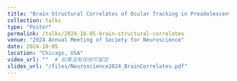 ```yaml
---
title: "Brain Structural Correlates of Ocular Tracking in Preadolescent Children and Young Adults"
collection: talks
type: "Poster"
permalink: /talks/2024-10-05-brain-structural-correlates
venue: "2024 Annual Meeting of Society for Neuroscience"
date: 2024-10-05
location: "Chicago, USA"
video_url: ""  # 如果没有视频可留空
slides_url: "/files/Neuroscience2024_BrainCorrelates.pdf"
---
```


